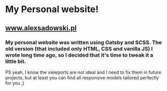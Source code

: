 # My Personal website!

## www.alexsadowski.pl

### My personal website was written using Gatsby and SCSS. The old version (that included only HTML, CSS and vanilla JS) I wrote long time ago, so I decided that it's time to tweak it a little bit.

PS yeah, I know the viewports are not ideal and I need to fix them in future projects, but at least you can find all responsive models tailored perfectly for you ;)
